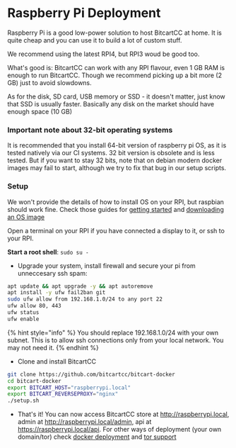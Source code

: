 # Raspberry Pi Deployment

Raspberry Pi is a good low-power solution to host BitcartCC at home. It is quite cheap and you can use it to build a lot of custom stuff.

We recommend using the latest RPI4, but RPI3 woud be good too.

What's good is: BitcartCC can work with any RPI flavour, even 1 GB RAM is enough to run BitcartCC. Though we recommend picking up a bit more (2 GB) just to avoid slowdowns.

As for the disk, SD card, USB memory or SSD - it doesn't matter, just know that SSD is usually faster. Basically any disk on the market should have enough space (10 GB)

### Important note about 32-bit operating systems

It is recommended that you install 64-bit version of raspberry pi OS, as it is tested natively via our CI systems. 32 bit version is obsolete and is less tested. But if you want to stay 32 bits, note that on debian modern docker images may fail to start, although we try to fix that bug in our setup scripts.

### Setup

We won't provide the details of how to install OS on your RPI, but raspbian should work fine. Check those guides for [getting started](https://www.raspberrypi.com/documentation/computers/getting-started.html) and [downloading an OS image](https://www.raspberrypi.com/software/)

Open a terminal on your RPI if you have connected a display to it, or ssh to your RPI.

**Start a root shell**: `sudo su -`

* Upgrade your system, install firewall and secure your pi from unneccesary ssh spam:

```bash
apt update && apt upgrade -y && apt autoremove
apt install -y ufw fail2ban git
sudo ufw allow from 192.168.1.0/24 to any port 22
ufw allow 80, 443
ufw status
ufw enable
```

{% hint style="info" %}
You should replace 192.168.1.0/24 with your own subnet. This is to allow ssh connections only from your local network. You may not need it.
{% endhint %}

* Clone and install BitcartCC

```bash
git clone https://github.com/bitcartcc/bitcart-docker
cd bitcart-docker
export BITCART_HOST="raspberrypi.local"
export BITCART_REVERSEPROXY="nginx"
./setup.sh
```

* That's it! You can now access BitcartCC store at http://raspberrypi.local, admin at http://raspberrypi.local/admin, api at https://raspberrypi.local/api. For other ways of deployment (your own domain/tor) check [docker deployment](docker.md) and [tor support](../guides/tor.md)
